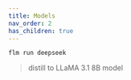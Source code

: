 ```yaml
---
title: Models
nav_order: 2
has_children: true
---
```


```
flm run deepseek
```
> distill to LLaMA 3.1 8B model